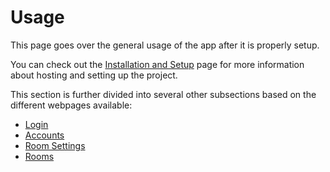 Usage
==============

This page goes over the general usage of the app after it is properly setup.

You can check out the [Installation and Setup](./setup.md) page for more information about hosting and setting up the project.

This section is further divided into several other subsections based on the different webpages available:
- [Login](./usage/login.md)
- [Accounts](./usage/accounts.md)
- [Room Settings](./usage/room_settings.md)
- [Rooms](./usage/rooms.md)
